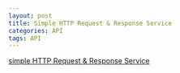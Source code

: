 ```yaml
---
layout: post
title: Simple HTTP Request & Response Service
categories: API
tags: API
---
```


[simple HTTP Request & Response Service](https://pie.dev/)